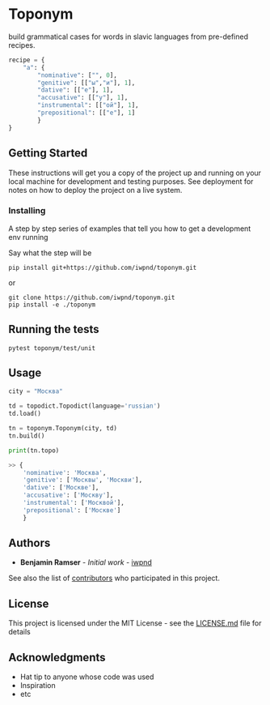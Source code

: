# Toponym

build grammatical cases for words in slavic languages from pre-defined recipes.

```python
recipe = {
    "а": {
        "nominative": ["", 0],
        "genitive": [["ы","и"], 1],
        "dative": [["е"], 1],
        "accusative": [["у"], 1],
        "instrumental": [["ой"], 1],
        "prepositional": [["е"], 1]
        }
}
```

## Getting Started

These instructions will get you a copy of the project up and running on your local machine for development and testing purposes. See deployment for notes on how to deploy the project on a live system.


### Installing

A step by step series of examples that tell you how to get a development env running

Say what the step will be

```
pip install git+https://github.com/iwpnd/toponym.git
```

or

```
git clone https://github.com/iwpnd/toponym.git
pip install -e ./toponym
```

## Running the tests

```
pytest toponym/test/unit
```

## Usage

```python
city = "Москва"

td = topodict.Topodict(language='russian')
td.load()

tn = toponym.Toponym(city, td)
tn.build()

print(tn.topo)

>> {
    'nominative': 'Москва',
    'genitive': ['Москвы', 'Москви'],
    'dative': ['Москве'],
    'accusative': ['Москву'],
    'instrumental': ['Москвой'],
    'prepositional': ['Москве']
    }
```

## Authors

* **Benjamin Ramser** - *Initial work* - [iwpnd](https://github.com/iwpnd)

See also the list of [contributors](https://github.com/iwpnd/toponym/contributors) who participated in this project.

## License

This project is licensed under the MIT License - see the [LICENSE.md](LICENSE.md) file for details

## Acknowledgments

* Hat tip to anyone whose code was used
* Inspiration
* etc

